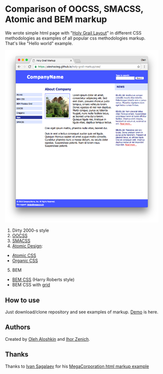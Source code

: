 # Сomparison of OOCSS, SMACSS, Atomic and BEM markup

We wrote simple html page with "[Holy Grail Layout](https://en.wikipedia.org/wiki/Holy_Grail_(web_design))" in different CSS methodologies as examples of all popular css methodologies markup. That's like "Hello world" example.

![HolyGrailLayout](https://github.com/AleshaOleg/holy-grail-markup/blob/master/preview.png)

1. Dirty 2000-s style
2. [OOCSS](https://www.smashingmagazine.com/2011/12/an-introduction-to-object-oriented-css-oocss/)
3. [SMACSS](https://smacss.com)
4. [Atomic Design](http://atomicdesign.bradfrost.com/chapter-2/):
 - [Atomic CSS](http://acss.io)
 - [Organic CSS](http://krasimir.github.io/organic-css/)
5. BEM
 - [BEM CSS](http://csswizardry.com/2015/08/bemit-taking-the-bem-naming-convention-a-step-further/) (Harry Roberts style)
 - BEM CSS with [grid](https://github.com/vivid-web/flexbox-grid-sass)

## How to use

Just download/clone repository and see examples of markup. [Demo](https://aleshaoleg.github.io/holy-grail-markup/raw) is here.

## Authors

Created by [Oleh Aloshkin](https://github.com/AleshaOleg) and [Ihor Zenich](https://github.com/IhorZenich).

## Thanks

Thanks to [Ivan Sagalaev](https://github.com/isagalaev) for his [MegaCorporation html markup example](http://softwaremaniacs.org/blog/2006/01/17/css-layout-example/)
